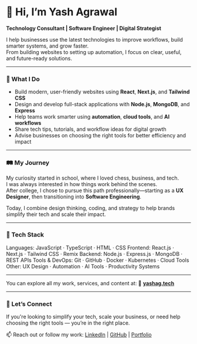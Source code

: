 # 👋 Hi, I’m Yash Agrawal

**Technology Consultant | Software Engineer | Digital Strategist**

I help businesses use the latest technologies to improve workflows, build smarter systems, and grow faster.  
From building websites to setting up automation, I focus on clear, useful, and future-ready solutions.

---

### 🚀 What I Do

- Build modern, user-friendly websites using **React**, **Next.js**, and **Tailwind CSS**
- Design and develop full-stack applications with **Node.js**, **MongoDB**, and **Express**
- Help teams work smarter using **automation**, **cloud tools**, and **AI workflows**
- Share tech tips, tutorials, and workflow ideas for digital growth
- Advise businesses on choosing the right tools for better efficiency and impact

---

### 🛤️ My Journey

My curiosity started in school, where I loved chess, business, and tech.  
I was always interested in how things work behind the scenes.  
After college, I chose to pursue this path professionally—starting as a **UX Designer**, then transitioning into **Software Engineering**.

Today, I combine design thinking, coding, and strategy to help brands simplify their tech and scale their impact.

---

### 🧰 Tech Stack

Languages:    JavaScript · TypeScript · HTML · CSS
Frontend:     React.js · Next.js · Tailwind CSS · Remix
Backend:      Node.js · Express.js · MongoDB · REST APIs
Tools & DevOps: Git · GitHub · Docker · Kubernetes · Cloud Tools
Other:        UX Design · Automation · AI Tools · Productivity Systems

---

You can explore all my work, services, and content at:
🔗 [**yashag.tech**](https://www.yashag.tech)

---

### 💬 Let’s Connect

If you're looking to simplify your tech, scale your business, or need help choosing the right tools — you’re in the right place.

📫 Reach out or follow my work:
[LinkedIn](https://www.linkedin.com/in/yashagrawal0410/) | [GitHub](https://github.com/yashagrawaltech24) | [Portfolio](https://www.yashag.tech)
